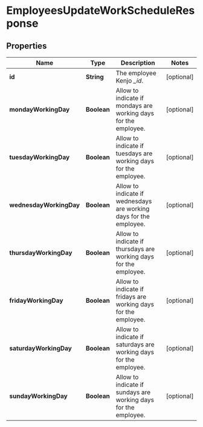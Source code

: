 

# EmployeesUpdateWorkScheduleResponse


## Properties

| Name | Type | Description | Notes |
|------------ | ------------- | ------------- | -------------|
|**id** | **String** | The employee Kenjo *_id*. |  [optional] |
|**mondayWorkingDay** | **Boolean** | Allow to indicate if mondays are working days for the employee. |  [optional] |
|**tuesdayWorkingDay** | **Boolean** | Allow to indicate if tuesdays are working days for the employee. |  [optional] |
|**wednesdayWorkingDay** | **Boolean** | Allow to indicate if wednesdays are working days for the employee. |  [optional] |
|**thursdayWorkingDay** | **Boolean** | Allow to indicate if thursdays are working days for the employee. |  [optional] |
|**fridayWorkingDay** | **Boolean** | Allow to indicate if fridays are working days for the employee. |  [optional] |
|**saturdayWorkingDay** | **Boolean** | Allow to indicate if saturdays are working days for the employee. |  [optional] |
|**sundayWorkingDay** | **Boolean** | Allow to indicate if sundays are working days for the employee. |  [optional] |




